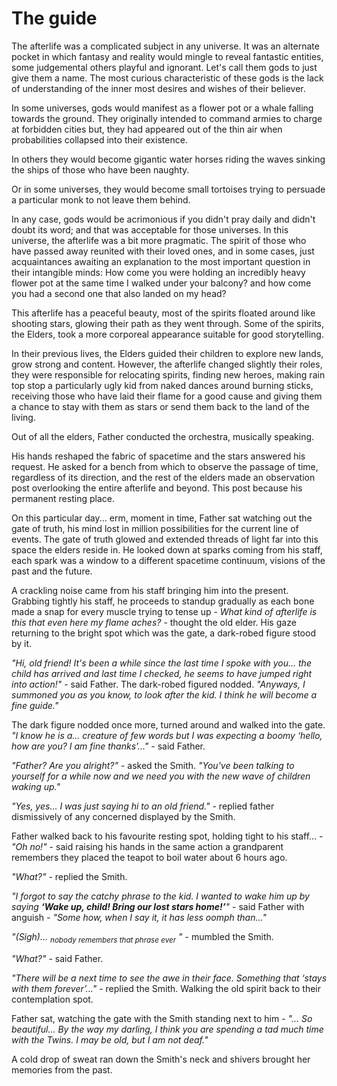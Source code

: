 # The guide

The afterlife was a complicated subject in any universe. It was an alternate pocket in which fantasy and reality would mingle to reveal fantastic entities, some judgemental others playful and ignorant. Let's call them gods to just give them a name. The most curious characteristic of these gods is the lack of understanding of the inner most desires and wishes of their believer. 

In some universes, gods would manifest as a flower pot or a whale falling towards the ground. They originally intended to command armies to charge at forbidden cities but, they had appeared out of the thin air when probabilities collapsed into their existence. 

In others they would become gigantic water horses riding the waves sinking the ships of those who have been naughty.

Or in some universes, they would become small tortoises trying to persuade a particular monk to not leave them behind.

In any case, gods would be acrimonious if you didn't pray daily and didn't doubt its word; and that was acceptable for those universes. In this universe, the afterlife was a bit more pragmatic. The spirit of those who have passed away reunited with their loved ones, and in some cases, just acquaintances awaiting an explanation to the most important question in their intangible minds: How come you were holding an incredibly heavy flower pot at the same time I walked under your balcony? and how come you had a second one that also landed on my head?

This afterlife has a peaceful beauty, most of the spirits floated around like shooting stars, glowing their path as they went through. Some of the spirits, the Elders, took a more corporeal appearance suitable for good storytelling.

In their previous lives, the Elders guided their children to explore new lands, grow strong and content. However, the afterlife changed slightly their roles, they were responsible for relocating spirits, finding new heroes, making rain top stop a particularly ugly kid from naked dances around burning sticks, receiving those who have laid their flame for a good cause and giving them a chance to stay with them as stars or send them back to the land of the living.

Out of all the elders, Father conducted the orchestra, musically speaking.

His hands reshaped the fabric of spacetime and the stars answered his request. He asked for a bench from which to observe the passage of time, regardless of its direction, and the rest of the elders made an observation post overlooking the entire afterlife and beyond. This post because his permanent resting place.

On this particular day... erm, moment in time, Father sat watching out the gate of truth, his mind lost in million possibilities for the current line of events. The gate of truth  glowed and extended threads of light far into this space the elders reside in. He looked down at sparks coming from his staff, each spark was a window to a different spacetime continuum, visions of the past and the future.

A crackling noise came from his staff bringing him into the present. Grabbing tightly his staff, he proceeds to standup gradually as each bone made a snap for every muscle trying to tense up - *What kind of afterlife is this that even here my flame aches?* - thought the old elder. His gaze returning to the bright spot which was the gate, a dark-robed figure stood by it.



*"Hi, old friend! It's been a while since the last time I spoke with you... the child has arrived and last time I checked, he seems to have jumped right into action!"* - said Father. The dark-robed figured nodded. *"Anyways, I summoned you as you know, to look after the kid. I think he will become a fine guide."*

The dark figure nodded once more, turned around and walked into the gate. *"I know he is a... creature of few words but I was expecting a boomy ‘hello, how are you? I am fine thanks’..."* - said Father.



*"Father? Are you alright?"* - asked the Smith. *"You've been talking to yourself for a while now and we need you with the new wave of children waking up."*

*"Yes, yes... I was just saying hi to an old friend."* - replied father dismissively of any concerned displayed by the Smith.



Father walked back to his favourite resting spot, holding tight to his staff... - *"Oh no!"* - said raising his hands in the same action a grandparent remembers they placed the teapot to boil water about 6 hours ago.

*"What?"* - replied the Smith.

*"I forgot to say the catchy phrase to the kid. I wanted to wake him up by saying **‘Wake up, child! Bring our lost stars home!’**"* - said Father with anguish - *"Some how, when I say it, it has less oomph than..."*

*"(Sigh)... <sub>nobody remembers that phrase ever</sub> "* - mumbled the Smith.

*"What?"* - said Father.

*"There will be a next time to see the awe in their face. Something that ‘stays with them forever’..."* - replied the Smith. Walking the old spirit back to their contemplation spot.



Father sat, watching the gate with the Smith standing next to him - *"... So beautiful... By the way my darling, I think you are spending a tad much time with the Twins. I may be old, but I am not deaf."*

A cold drop of sweat ran down the Smith's neck and shivers brought her memories from the past.

